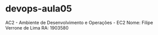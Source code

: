# devops-aula05
AC2 - Ambiente de Desenvolvimento e Operações - EC2
Nome: Filipe Verrone de Lima
RA: 1903580
